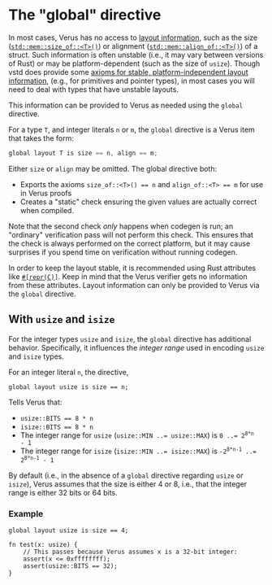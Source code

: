 # The "global" directive

In most cases, Verus has no access to [layout information](https://doc.rust-lang.org/reference/type-layout.html), such as the size
([`std::mem::size_of::<T>()`](https://doc.rust-lang.org/std/mem/fn.size_of.html))
or alignment ([`std::mem::align_of::<T>()`](https://doc.rust-lang.org/std/mem/fn.align_of.html))
of a struct.
Such information is often unstable (i.e., it may vary between versions of Rust)
or may be platform-dependent (such as the size of `usize`).
Though vstd does provide some [axioms for stable, platform-independent layout information](https://verus-lang.github.io/verus/verusdoc/vstd/layout/index.html),
(e.g., for primitives and pointer types), in most cases you will need to deal with types that have unstable layouts.

This information can be provided to Verus as needed using the `global` directive.

For a type `T`, and integer literals `n` or `m`, the `global` directive is a Verus item
that takes the form:

```rust
global layout T is size == n, align == m;
```

Either `size` or `align` may be omitted. The global directive both:

 * Exports the axioms `size_of::<T>() == n` and `align_of::<T> == m` for use in Verus proofs
 * Creates a "static" check ensuring the given values are actually correct when compiled.

Note that the second check _only_ happens when codegen is run; an "ordinary" verification pass will
not perform this check. This ensures that the check is always performed on the correct
platform, but it may cause surprises if you spend time on verification without running codegen.

In order to keep the layout stable, it is recommended using Rust attributes
like [`#[repr(C)]`](https://doc.rust-lang.org/reference/type-layout.html#reprc-structs).
Keep in mind that the Verus verifier gets no information from these attributes.
Layout information can only be provided to Verus via the `global` directive.

## With `usize` and `isize`

For the integer types `usize` and `isize`, the `global` directive has additional behavior.
Specifically, it influences the _integer range_ used in encoding `usize` and `isize` types.

For an integer literal `n`, the directive,

```
global layout usize is size == n;
```

Tells Verus that:
  * `usize::BITS == 8 * n` 
  * `isize::BITS == 8 * n` 
  * The integer range for `usize` (`usize::MIN ..= usize::MAX`) is <code>0 ..= 2<sup>8*n</sup> - 1</code>
  * The integer range for `isize` (`isize::MIN ..= isize::MAX`) is <code>-2<sup>8&#42;n-1</sup> ..= 2<sup>8*n-1</sup> - 1</code>

By default (i.e., in the absence of a `global` directive regarding `usize` or `isize`),
Verus assumes that the size is either 4 or 8, i.e., that the integer range is
either 32 bits or 64 bits.

### Example

```
global layout usize is size == 4;

fn test(x: usize) {
    // This passes because Verus assumes x is a 32-bit integer:
    assert(x <= 0xffffffff);
    assert(usize::BITS == 32);
}
```
